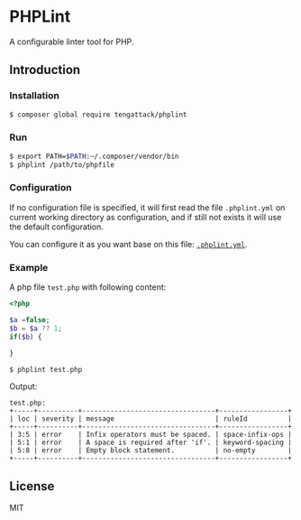 # PHPLint

A configurable linter tool for PHP.

## Introduction

### Installation

```sh
$ composer global require tengattack/phplint
```

### Run

```sh
$ export PATH=$PATH:~/.composer/vendor/bin
$ phplint /path/to/phpfile
```

### Configuration

If no configuration file is specified, it will first read the file `.phplint.yml` on current working directory as configuration,
and if still not exists it will use the default configuration.

You can configure it as you want base on this file: [`.phplint.yml`](./.phplint.yml).

### Example

A php file `test.php` with following content:

```php
<?php

$a =false;
$b = $a ?? 1;
if($b) {

}
```

```sh
$ phplint test.php
```

Output:

```
test.php:
+-----+----------+---------------------------------+-----------------+
| loc | severity | message                         | ruleId          |
+-----+----------+---------------------------------+-----------------+
| 3:5 | error    | Infix operators must be spaced. | space-infix-ops |
| 5:1 | error    | A space is required after 'if'. | keyword-spacing |
| 5:8 | error    | Empty block statement.          | no-empty        |
+-----+----------+---------------------------------+-----------------+
```

## License

MIT
